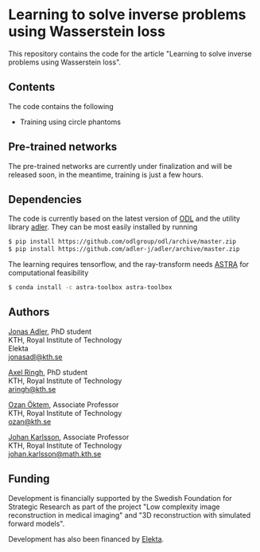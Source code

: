 Learning to solve inverse problems using Wasserstein loss
=========================================================

This repository contains the code for the article "Learning to solve inverse problems using Wasserstein loss".

Contents
--------
The code contains the following

* Training using circle phantoms

Pre-trained networks
--------------------
The pre-trained networks are currently under finalization and will be released soon, in the meantime, training is just a few hours.

Dependencies
------------
The code is currently based on the latest version of [ODL](https://github.com/odlgroup/odl) and the utility library [adler](https://github.com/adler-j/adler). They can be most easily installed by running

```bash
$ pip install https://github.com/odlgroup/odl/archive/master.zip
$ pip install https://github.com/adler-j/adler/archive/master.zip
```

The learning requires tensorflow, and the ray-transform needs [ASTRA](https://github.com/astra-toolbox/astra-toolbox) for computational feasibility

```bash
$ conda install -c astra-toolbox astra-toolbox
```

Authors
-------
[Jonas Adler](https://www.kth.se/profile/jonasadl), PhD student  
KTH, Royal Institute of Technology  
Elekta  
jonasadl@kth.se

[Axel Ringh](https://www.kth.se/profile/aringh), PhD student  
KTH, Royal Institute of Technology  
aringh@kth.se

[Ozan Öktem](https://www.kth.se/profile/ozan), Associate Professor  
KTH, Royal Institute of Technology  
ozan@kth.se

[Johan Karlsson](https://people.kth.se/~johan79/), Associate Professor  
KTH, Royal Institute of Technology  
johan.karlsson@math.kth.se

Funding
-------
Development is financially supported by the Swedish Foundation for Strategic Research as part of the project "Low complexity image reconstruction in medical imaging" and "3D reconstruction with simulated forward models".

Development has also been financed by [Elekta](https://www.elekta.com/).
